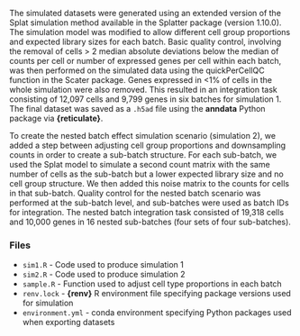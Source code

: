 The simulated datasets were generated using an extended version of the Splat simulation method available in the Splatter package (version 1.10.0).
The simulation model was modified to allow different cell group proportions and expected library sizes for each batch.
Basic quality control, involving the removal of cells > 2 median absolute deviations below the median of counts per cell or number of expressed genes per cell within each batch, was then performed on the simulated data using the quickPerCellQC function in the Scater package.
Genes expressed in <1% of cells in the whole simulation were also removed.
This resulted in an integration task consisting of 12,097 cells and 9,799 genes in six batches for simulation 1.
The final dataset was saved as a `.h5ad` file using the **anndata** Python package via **{reticulate}**.

To create the nested batch effect simulation scenario (simulation 2), we added a step between adjusting cell group proportions and downsampling counts in order to create a sub-batch structure.
For each sub-batch, we used the Splat model to simulate a second count matrix with the same number of cells as the sub-batch but a lower expected library size and no cell group structure.
We then added this noise matrix to the counts for cells in that sub-batch.
Quality control for the nested batch scenario was performed at the sub-batch level, and sub-batches were used as batch IDs for integration. The nested batch integration task consisted of 19,318 cells and 10,000 genes in 16 nested sub-batches (four sets of four sub-batches).

### Files

* `sim1.R` - Code used to produce simulation 1
* `sim2.R` - Code used to produce simulation 2
* `sample.R` - Function used to adjust cell type proportions in each batch
* `renv.lock` - **{renv}** R environment file specifying package versions used for simulation
* `environment.yml` - conda environment specifying Python packages used when exporting datasets
